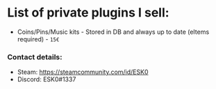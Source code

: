 
# List of private plugins I sell:

- Coins/Pins/Music kits - Stored in DB and always up to date (eItems required) - `15€`


### Contact details:

- Steam: https://steamcommunity.com/id/ESK0
- Discord: ESK0#1337
